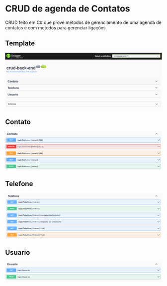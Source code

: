 # CRUD de agenda de Contatos

CRUD feito em C# que provê metodos de gerenciamento de uma agenda de contatos e com metodos para gerenciar ligações.

## Template

![image](https://github.com/Sweet-Pillow/crud-back-end/blob/main/Template.PNG)

## Contato

![image](https://github.com/Sweet-Pillow/crud-back-end/blob/main/Contato.PNG)

## Telefone

![image](https://github.com/Sweet-Pillow/crud-back-end/blob/main/Telefone.PNG)

## Usuario
![image](https://github.com/Sweet-Pillow/crud-back-end/blob/main/Usuario.PNG)